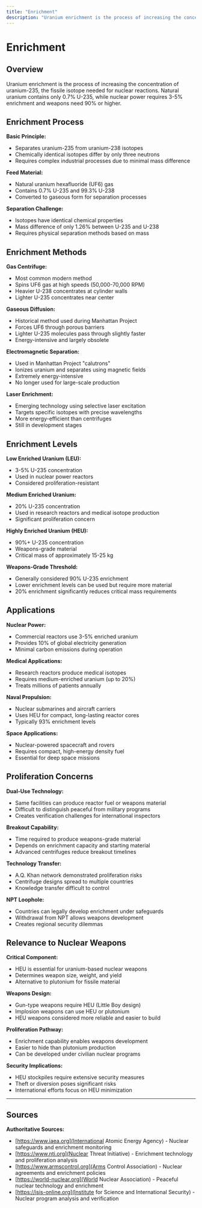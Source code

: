 ```yaml
---
title: "Enrichment"
description: "Uranium enrichment is the process of increasing the concentration of uranium-235, the fissile isotope needed for nuclear reactions."
---
```


# Enrichment

## Overview

Uranium enrichment is the process of increasing the concentration of uranium-235, the fissile isotope needed for nuclear reactions. Natural uranium contains only 0.7% U-235, while nuclear power requires 3-5% enrichment and weapons need 90% or higher.

## Enrichment Process

**Basic Principle:**
- Separates uranium-235 from uranium-238 isotopes
- Chemically identical isotopes differ by only three neutrons
- Requires complex industrial processes due to minimal mass difference

**Feed Material:**
- Natural uranium hexafluoride (UF6) gas
- Contains 0.7% U-235 and 99.3% U-238
- Converted to gaseous form for separation processes

**Separation Challenge:**
- Isotopes have identical chemical properties
- Mass difference of only 1.26% between U-235 and U-238
- Requires physical separation methods based on mass

## Enrichment Methods

**Gas Centrifuge:**
- Most common modern method
- Spins UF6 gas at high speeds (50,000-70,000 RPM)
- Heavier U-238 concentrates at cylinder walls
- Lighter U-235 concentrates near center

**Gaseous Diffusion:**
- Historical method used during Manhattan Project
- Forces UF6 through porous barriers
- Lighter U-235 molecules pass through slightly faster
- Energy-intensive and largely obsolete

**Electromagnetic Separation:**
- Used in Manhattan Project "calutrons"
- Ionizes uranium and separates using magnetic fields
- Extremely energy-intensive
- No longer used for large-scale production

**Laser Enrichment:**
- Emerging technology using selective laser excitation
- Targets specific isotopes with precise wavelengths
- More energy-efficient than centrifuges
- Still in development stages

## Enrichment Levels

**Low Enriched Uranium (LEU):**
- 3-5% U-235 concentration
- Used in nuclear power reactors
- Considered proliferation-resistant

**Medium Enriched Uranium:**
- 20% U-235 concentration
- Used in research reactors and medical isotope production
- Significant proliferation concern

**Highly Enriched Uranium (HEU):**
- 90%+ U-235 concentration
- Weapons-grade material
- Critical mass of approximately 15-25 kg

**Weapons-Grade Threshold:**
- Generally considered 90% U-235 enrichment
- Lower enrichment levels can be used but require more material
- 20% enrichment significantly reduces critical mass requirements

## Applications

**Nuclear Power:**
- Commercial reactors use 3-5% enriched uranium
- Provides 10% of global electricity generation
- Minimal carbon emissions during operation

**Medical Applications:**
- Research reactors produce medical isotopes
- Requires medium-enriched uranium (up to 20%)
- Treats millions of patients annually

**Naval Propulsion:**
- Nuclear submarines and aircraft carriers
- Uses HEU for compact, long-lasting reactor cores
- Typically 93% enrichment levels

**Space Applications:**
- Nuclear-powered spacecraft and rovers
- Requires compact, high-energy density fuel
- Essential for deep space missions

## Proliferation Concerns

**Dual-Use Technology:**
- Same facilities can produce reactor fuel or weapons material
- Difficult to distinguish peaceful from military programs
- Creates verification challenges for international inspectors

**Breakout Capability:**
- Time required to produce weapons-grade material
- Depends on enrichment capacity and starting material
- Advanced centrifuges reduce breakout timelines

**Technology Transfer:**
- A.Q. Khan network demonstrated proliferation risks
- Centrifuge designs spread to multiple countries
- Knowledge transfer difficult to control

**NPT Loophole:**
- Countries can legally develop enrichment under safeguards
- Withdrawal from NPT allows weapons development
- Creates regional security dilemmas

## Relevance to Nuclear Weapons

**Critical Component:**
- HEU is essential for uranium-based nuclear weapons
- Determines weapon size, weight, and yield
- Alternative to plutonium for fissile material

**Weapons Design:**
- Gun-type weapons require HEU (Little Boy design)
- Implosion weapons can use HEU or plutonium
- HEU weapons considered more reliable and easier to build

**Proliferation Pathway:**
- Enrichment capability enables weapons development
- Easier to hide than plutonium production
- Can be developed under civilian nuclear programs

**Security Implications:**
- HEU stockpiles require extensive security measures
- Theft or diversion poses significant risks
- International efforts focus on HEU minimization

---

## Sources

**Authoritative Sources:**

- [https://www.iaea.org](International Atomic Energy Agency) - Nuclear safeguards and enrichment monitoring
- [https://www.nti.org](Nuclear Threat Initiative) - Enrichment technology and proliferation analysis
- [https://www.armscontrol.org](Arms Control Association) - Nuclear agreements and enrichment policies
- [https://world-nuclear.org](World Nuclear Association) - Peaceful nuclear technology and enrichment
- [https://isis-online.org](Institute for Science and International Security) - Nuclear program analysis and verification